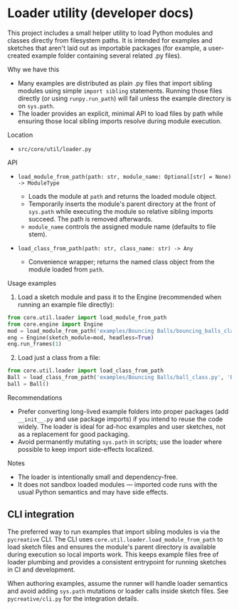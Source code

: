 # Loader utility (developer docs)

This project includes a small helper utility to load Python modules and
classes directly from filesystem paths. It is intended for examples and
sketches that aren't laid out as importable packages (for example, a
user-created example folder containing several related .py files).

Why we have this
- Many examples are distributed as plain .py files that import sibling
  modules using simple `import sibling` statements. Running those files
  directly (or using `runpy.run_path`) will fail unless the example
  directory is on `sys.path`.
- The loader provides an explicit, minimal API to load files by path
  while ensuring those local sibling imports resolve during module
  execution.

Location
- `src/core/util/loader.py`

API
- `load_module_from_path(path: str, module_name: Optional[str] = None) -> ModuleType`
  - Loads the module at `path` and returns the loaded module object.
  - Temporarily inserts the module's parent directory at the front of
    `sys.path` while executing the module so relative sibling imports
    succeed. The path is removed afterwards.
  - `module_name` controls the assigned module name (defaults to file stem).

- `load_class_from_path(path: str, class_name: str) -> Any`
  - Convenience wrapper; returns the named class object from the module
    loaded from `path`.

Usage examples

1) Load a sketch module and pass it to the Engine (recommended when
   running an example file directly):

```py
from core.util.loader import load_module_from_path
from core.engine import Engine
mod = load_module_from_path('examples/Bouncing Balls/bouncing_balls_class_example.py')
eng = Engine(sketch_module=mod, headless=True)
eng.run_frames(1)
```

2) Load just a class from a file:

```py
from core.util.loader import load_class_from_path
Ball = load_class_from_path('examples/Bouncing Balls/ball_class.py', 'Ball')
ball = Ball()
```

Recommendations
- Prefer converting long-lived example folders into proper packages
  (add `__init__.py` and use package imports) if you intend to reuse the
  code widely. The loader is ideal for ad-hoc examples and user
  sketches, not as a replacement for good packaging.
- Avoid permanently mutating `sys.path` in scripts; use the loader where
  possible to keep import side-effects localized.

Notes
- The loader is intentionally small and dependency-free.
- It does not sandbox loaded modules — imported code runs with the
  usual Python semantics and may have side effects.

CLI integration
----------------

The preferred way to run examples that import sibling modules is via the
`pycreative` CLI. The CLI uses `core.util.loader.load_module_from_path`
to load sketch files and ensures the module's parent directory is
available during execution so local imports work. This keeps example
files free of loader plumbing and provides a consistent entrypoint for
running sketches in CI and development.

When authoring examples, assume the runner will handle loader semantics
and avoid adding `sys.path` mutations or loader calls inside sketch
files. See `pycreative/cli.py` for the integration details.

